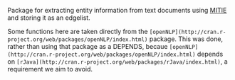 <!-- README.md is generated from README.Rmd. Please edit that file -->
Package for extracting entity information from text documents using [MITIE](https://github.com/mit-nlp/MITIE) and storing it as an edgelist.

Some functions here are taken directly from the `[openNLP](http://cran.r-project.org/web/packages/openNLP/index.html)` package. This was done, rather than using that package as a DEPENDS, becaue `[openNLP](http://cran.r-project.org/web/packages/openNLP/index.html)` depends on `[rJava](http://cran.r-project.org/web/packages/rJava/index.html)`, a requirement we aim to avoid.
